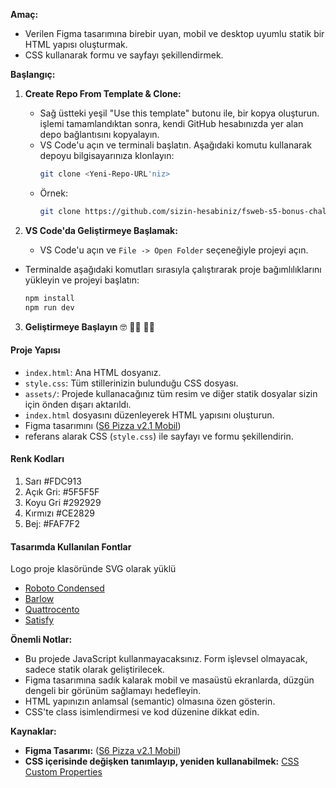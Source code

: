 

**Amaç:**

- Verilen Figma tasarımına birebir uyan, mobil ve desktop uyumlu statik bir HTML yapısı oluşturmak.
- CSS kullanarak formu ve sayfayı şekillendirmek.

**Başlangıç:**

1. **Create Repo From Template & Clone:**

   - Sağ üstteki yeşil "Use this template" butonu ile, bir kopya oluşturun. işlemi tamamlandıktan sonra, kendi GitHub hesabınızda yer alan depo bağlantısını kopyalayın.
   - VS Code'u açın ve terminali başlatın. Aşağıdaki komutu kullanarak depoyu bilgisayarınıza klonlayın:
     ```sh
     git clone <Yeni-Repo-URL'niz>
     ```
   - Örnek:
     ```sh
     git clone https://github.com/sizin-hesabiniz/fsweb-s5-bonus-challenge-html-pizza
     ```

2. **VS Code'da Geliştirmeye Başlamak:**
   - VS Code'u açın ve `File -> Open Folder` seçeneğiyle projeyi açın.

- Terminalde aşağıdaki komutları sırasıyla çalıştırarak proje bağımlılıklarını yükleyin ve projeyi başlatın:
  ```sh
  npm install
  npm run dev
  ```

3. **Geliştirmeye Başlayın** 🤓 👩‍💻 🧑‍💻

#### Proje Yapısı

- `index.html`: Ana HTML dosyanız.
- `style.css`: Tüm stillerinizin bulunduğu CSS dosyası.
- `assets/`: Projede kullanacağınız tüm resim ve diğer statik dosyalar sizin için önden dışarı aktarıldı.
- `index.html` dosyasını düzenleyerek HTML yapısını oluşturun.
- Figma tasarımını ([S6 Pizza v2.1 Mobil](https://www.figma.com/design/B6rGWNjWqVyvuB9htLyIMR/S6-Challange-v2.1?node-id=0-1&t=FwsCbqkh8NWchoPX-1))
-  referans alarak CSS (`style.css`) ile sayfayı ve formu şekillendirin.

#### Renk Kodları

1. Sarı #FDC913
2. Açık Gri: #5F5F5F
3. Koyu Gri #292929
4. Kırmızı #CE2829
5. Bej: #FAF7F2

#### Tasarımda Kullanılan Fontlar

Logo proje klasöründe SVG olarak yüklü

- [Roboto Condensed](https://fonts.google.com/specimen/Roboto+Condensed)
- [Barlow](https://fonts.google.com/specimen/Barlow)
- [Quattrocento](https://fonts.google.com/specimen/Quattrocento)
- [Satisfy](https://fonts.google.com/specimen/Satisfy)

**Önemli Notlar:**

- Bu projede JavaScript kullanmayacaksınız. Form işlevsel olmayacak, sadece statik olarak geliştirilecek.
- Figma tasarımına sadık kalarak mobil ve masaüstü ekranlarda, düzgün dengeli bir görünüm sağlamayı hedefleyin.
- HTML yapınızın anlamsal (semantic) olmasına özen gösterin.
- CSS'te class isimlendirmesi ve kod düzenine dikkat edin.

**Kaynaklar:**

- **Figma Tasarımı:** ([S6 Pizza v2.1 Mobil](https://www.figma.com/design/B6rGWNjWqVyvuB9htLyIMR/S6-Challange-v2.1?node-id=0-1&t=FwsCbqkh8NWchoPX-1))
- **CSS içerisinde değişken tanımlayıp, yeniden kullanabilmek:** [CSS Custom Properties](https://developer.mozilla.org/en-US/docs/Web/CSS/Using_CSS_custom_properties)

